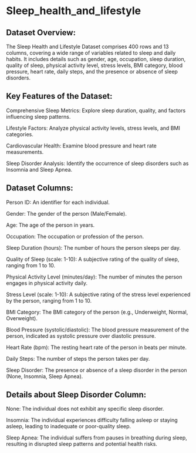 # Sleep_health_and_lifestyle

## Dataset Overview:
The Sleep Health and Lifestyle Dataset comprises 400 rows and 13 columns, covering a wide range of variables related to sleep and daily habits. It includes details such as gender, age, occupation, sleep duration, quality of sleep, physical activity level, stress levels, BMI category, blood pressure, heart rate, daily steps, and the presence or absence of sleep disorders.

## Key Features of the Dataset:
Comprehensive Sleep Metrics: Explore sleep duration, quality, and factors influencing sleep patterns.

Lifestyle Factors: Analyze physical activity levels, stress levels, and BMI categories.

Cardiovascular Health: Examine blood pressure and heart rate measurements.

Sleep Disorder Analysis: Identify the occurrence of sleep disorders such as Insomnia and Sleep Apnea.


## Dataset Columns:
Person ID: An identifier for each individual.

Gender: The gender of the person (Male/Female).

Age: The age of the person in years.

Occupation: The occupation or profession of the person.

Sleep Duration (hours): The number of hours the person sleeps per day.

Quality of Sleep (scale: 1-10): A subjective rating of the quality of sleep, ranging from 1 to 10.

Physical Activity Level (minutes/day): The number of minutes the person engages in physical activity daily.

Stress Level (scale: 1-10): A subjective rating of the stress level experienced by the person, ranging from 1 to 10.

BMI Category: The BMI category of the person (e.g., Underweight, Normal, Overweight).

Blood Pressure (systolic/diastolic): The blood pressure measurement of the person, indicated as systolic pressure over diastolic pressure.

Heart Rate (bpm): The resting heart rate of the person in beats per minute.

Daily Steps: The number of steps the person takes per day.

Sleep Disorder: The presence or absence of a sleep disorder in the person (None, Insomnia, Sleep Apnea).


## Details about Sleep Disorder Column:

None: The individual does not exhibit any specific sleep disorder.

Insomnia: The individual experiences difficulty falling asleep or staying asleep, leading to inadequate or poor-quality sleep.

Sleep Apnea: The individual suffers from pauses in breathing during sleep, resulting in disrupted sleep patterns and potential health risks.
